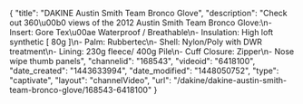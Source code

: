 {
    "title": "DAKINE Austin Smith Team Bronco Glove",
    "description": "Check out 360\u00b0 views of the 2012 Austin Smith Team Bronco Glove:\n- Insert: Gore Tex\u00ae Waterproof \/ Breathable\n- Insulation: High loft synthetic [ 80g ]\n- Palm: Rubbertec\n- Shell: Nylon\/Poly with DWR treatment\n- Lining: 230g fleece\/ 400g Pile\n- Cuff Closure: Zipper\n- Nose wipe thumb panels",
    "channelid": "168543",
    "videoid": "6418100",
    "date_created": "1443633994",
    "date_modified": "1448050752",
    "type": "captivate",
    "layout": "channelVideo",
    "url": "\/dakine\/dakine-austin-smith-team-bronco-glove\/168543-6418100"
}